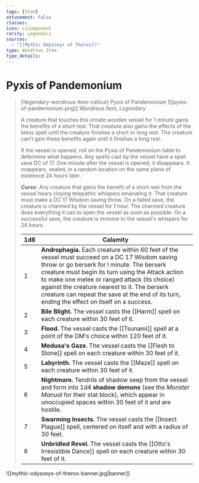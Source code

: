 ```yaml
---
tags: [Item]
attunement: False
classes: 
icon: LiComponent
rarity: Legendary
sources:
  - "[[Mythic Odysseys of Theros]]"
type: Wondrous Item
type_details: 
---
```

# Pyxis of Pandemonium
>[!legendary-wondrous-item-callout] Pyxis of Pandemonium
>![[pyxis-of-pandemonium.png]]
>*Wondrous Item, Legendary*
>
>A creature that touches this ornate wooden vessel for 1 minute gains the benefits of a short rest. That creature also gains the effects of the bless spell until the creature finishes a short or long rest. The creature can't gain these benefits again until it finishes a long rest.
>
>If the vessel is opened, roll on the Pyxis of Pandemonium table to determine what happens. Any spells cast by the vessel have a spell save DC of 17. One minute after the vessel is opened, it disappears. It reappears, sealed, in a random location on the same plane of existence 24 hours later.
>
>***Curse.*** Any creature that gains the benefit of a short rest from the vessel hears cloying telepathic whispers emanating it. That creature must make a DC 17 Wisdom saving throw. On a failed save, the creature is charmed by the vessel for 1 hour. The charmed creature does everything it can to open the vessel as soon as possible. On a successful save, the creature is immune to the vessel's whispers for 24 hours.
>
>| 1d8 | Calamity |
>| --- | --- |
>| 1 | **Androphagia.** Each creature within 60 feet of the vessel must succeed on a DC 17 Wisdom saving throw or go berserk for l minute. The berserk creature must begin its turn using the Attack action to make one melee or ranged attack (its choice) against the creature nearest to it. The berserk creature can repeat the save at the end of its turn, ending the effect on itself on a success. |
>| 2 | **Bile Blight.** The vessel casts the [[Harm]] spell on each creature within 30 feet of it. |
>| 3 | **Flood.** The vessel casts the [[Tsunami]] spell at a point of the DM's choice within 120 feet of it. |
>| 4 | **Medusa's Gaze.** The vessel casts the [[Flesh to Stone]] spell on each creature within 30 feet of it. |
>| 5 | **Labyrinth.** The vessel casts the [[Maze]] spell on each creature within 30 feet of it. |
>| 6 | **Nightmare.** Tendrils of shadow seep from the vessel and form into 1d4 **shadow demons** (see the *Monster Manual* for their stat block), which appear in unoccupied spaces within 30 feet of it and are hostile. |
>| 7 | **Swarming Insects.** The vessel casts the [[Insect Plague]] spell, centered on itself and with a radius of 30 feet. |
>| 8 | **Unbridled Revel.** The vessel casts the [[Otto's Irresistible Dance]] spell on each creature within 30 feet of it. |

![[mythic-odysseys-of-theros-banner.jpg|banner]]